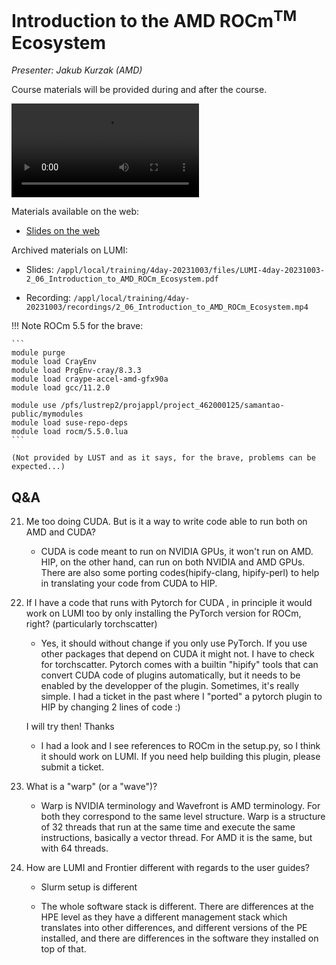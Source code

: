 # Introduction to the AMD ROCm<sup>TM</sup> Ecosystem

<!-- Cannot do in full italics as the ã is misplaced which is likely an mkdocs bug. -->
*Presenter: Jakub Kurzak (AMD)*

Course materials will be provided during and after the course.

<video src="https://462000265.lumidata.eu/4day-20231003/recordings/2_06_Introduction_to_AMD_ROCm_Ecosystem.mp4" controls="controls">
</video>

<!--
Temporary location of materials (for the lifetime of the training project):

-   Slides: `/project/project_465000644/Slides/AMD/session-1-hip_intro.pdf`
-->

Materials available on the web:

-   [Slides on the web](https://462000265.lumidata.eu/4day-20231003/files/LUMI-4day-20231003-2_06_Introduction_to_AMD_ROCm_Ecosystem.pdf)

Archived materials on LUMI:

-   Slides: `/appl/local/training/4day-20231003/files/LUMI-4day-20231003-2_06_Introduction_to_AMD_ROCm_Ecosystem.pdf`

-   Recording: `/appl/local/training/4day-20231003/recordings/2_06_Introduction_to_AMD_ROCm_Ecosystem.mp4`


!!! Note
    ROCm 5.5 for the brave:

    ```
    module purge
    module load CrayEnv
    module load PrgEnv-cray/8.3.3
    module load craype-accel-amd-gfx90a
    module load gcc/11.2.0 

    module use /pfs/lustrep2/projappl/project_462000125/samantao-public/mymodules
    module load suse-repo-deps
    module load rocm/5.5.0.lua
    ```

    (Not provided by LUST and as it says, for the brave, problems can be expected...)


## Q&A

21. Me too doing CUDA. But is it a way to write code able to run both on AMD and CUDA?

    - CUDA is code meant to run on NVIDIA GPUs, it won't run on AMD. HIP, on the other hand, can run on both NVIDIA and AMD GPUs. There are also some porting codes(hipify-clang, hipify-perl) to help in translating your code from CUDA to HIP.
    
22. If I have a code that runs with Pytorch for CUDA , in principle it would work on LUMI too by only installing the PyTorch version for ROCm, right? (particularly torchscatter)

    - Yes, it should without change if you only use PyTorch. If you use other packages that depend on CUDA it might not. I have to check for torchscatter. Pytorch comes with a builtin "hipify" tools that can convert CUDA code of plugins automatically, but it needs to be enabled by the developper of the plugin. Sometimes, it's really simple. I had a ticket in the past where I "ported" a pytorch plugin to HIP by changing 2 lines of code :) 

    I will try then! Thanks
    
    - I had a look and I see references to ROCm in the setup.py, so I think it should work on LUMI. If you need help building this plugin, please submit a ticket.

23. What is a "warp" (or a "wave")?

    -   Warp is NVIDIA terminology and Wavefront is AMD terminology. For both they correspond to the same level structure. Warp is a structure of 32 threads that run at the same time and execute the same instructions, basically a vector thread. For AMD it is the same, but with 64 threads.

24. How are LUMI and Frontier different with regards to the user guides?

    -   Slurm setup is different

    -   The whole software stack is different. There are differences at the HPE level as they have a different management stack which translates into other differences, and different versions of the PE installed, and there are differences in the software they installed on top of that.

